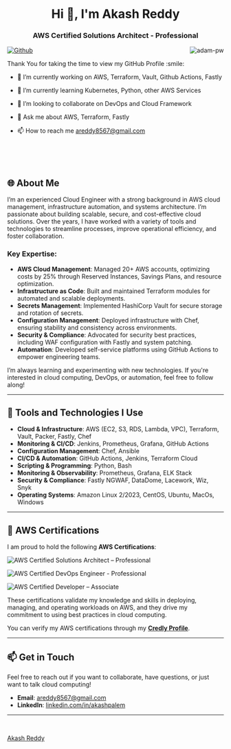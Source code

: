 <h1 align="center">Hi 👋, I'm Akash Reddy</h1>

<h3 align="center">AWS Certified Solutions Architect - Professional </h3>

<p><img align="right" src="https://github.com/Adam-pw/Adam-pw/blob/main/animation_500_kxa883sd.gif" alt="adam-pw" /></p>

[![Github](https://img.shields.io/github/followers/shashidhar087?label=Follow&style=social)](https://github.com/shashidhar087)

<div size='20px'>Thank You for taking the time to view my GitHub Profile :smile: 
</div>


- 🔭 I’m currently working on  AWS, Terraform, Vault, Github Actions, Fastly
  
- 🌱 I’m currently learning Kubernetes, Python, other AWS Services
  
- 👯 I’m looking to collaborate on DevOps and Cloud Framework
  
- 💬 Ask me about AWS, Terraform, Fastly

- 📫 How to reach me areddy8567@gmail.com

<br>

<br>

<br>

## 🌐 About Me

I’m an experienced Cloud Engineer with a strong background in AWS cloud management, infrastructure automation, and systems architecture. I’m passionate about building scalable, secure, and cost-effective cloud solutions. Over the years, I have worked with a variety of tools and technologies to streamline processes, improve operational efficiency, and foster collaboration.

### Key Expertise:
- **AWS Cloud Management**: Managed 20+ AWS accounts, optimizing costs by 25% through Reserved Instances, Savings Plans, and resource optimization.
- **Infrastructure as Code**: Built and maintained Terraform modules for automated and scalable deployments.
- **Secrets Management**: Implemented HashiCorp Vault for secure storage and rotation of secrets.
- **Configuration Management**: Deployed infrastructure with Chef, ensuring stability and consistency across environments.
- **Security & Compliance**: Advocated for security best practices, including WAF configuration with Fastly and system patching.
- **Automation**: Developed self-service platforms using GitHub Actions to empower engineering teams.

I’m always learning and experimenting with new technologies. If you're interested in cloud computing, DevOps, or automation, feel free to follow along!

---

## 🔧 Tools and Technologies I Use

- **Cloud & Infrastructure**: AWS (EC2, S3, RDS, Lambda, VPC), Terraform, Vault, Packer, Fastly, Chef
- **Monitoring & CI/CD**: Jenkins, Prometheus, Grafana, GitHub Actions
- **Configuration Management**:	Chef, Ansible
- **CI/CD & Automation**:	GitHub Actions, Jenkins, Terraform Cloud
- **Scripting & Programming**:	Python, Bash
- **Monitoring & Observability**:	Prometheus, Grafana, ELK Stack
- **Security & Compliance**: Fastly NGWAF, DataDome, Lacework, Wiz, Snyk
- **Operating Systems**:	Amazon Linux 2/2023, CentOS, Ubuntu, MacOs, Windows

---

## 🏅 AWS Certifications

I am proud to hold the following **AWS Certifications**:

![AWS Certified Solutions Architect – Professional]([https://d1.awsstatic.com/training-and-certification/Cert_Logo_Solutions_Architect_Professional_200x200.png](https://www.credly.com/badges/d6e87bd8-00ae-4ed3-8a46-1a6db15efb4b))

![AWS Certified DevOps Engineer - Professional]([https://d1.awsstatic.com/training-and-certification/Cert_Logo_DevOps_Engineer_Professional_200x200.png](https://www.credly.com/badges/23b1f795-6d59-42af-9ee5-7b04e388c773))

![AWS Certified Developer – Associate]([https://d1.awsstatic.com/training-and-certification/Cert_Logo_Developer_Associate_200x200.png](https://www.credly.com/badges/9fd394fc-561d-40e9-84d5-215096ad44db))

These certifications validate my knowledge and skills in deploying, managing, and operating workloads on AWS, and they drive my commitment to using best practices in cloud computing.

You can verify my AWS certifications through my **[Credly Profile](https://www.credly.com/users/akash-reddy-palem)**.

---

## 📫 Get in Touch

Feel free to reach out if you want to collaborate, have questions, or just want to talk cloud computing!

- **Email**: [areddy8567@gmail.com](mailto:areddy8567@gmail.com)
- **LinkedIn**: [linkedin.com/in/akashpalem](https://www.linkedin.com/in/akashpalem)

---

<br>
  
[Akash Reddy](https://github.com/akashpalem)
